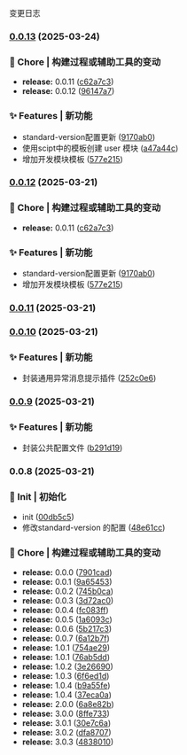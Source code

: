 变更日志

### [0.0.13](https://github.com/CodeNoobStar/midway-admin-server/compare/v0.0.10...v0.0.13) (2025-03-24)

### 🔧 Chore | 构建过程或辅助工具的变动

- **release:** 0.0.11 ([c62a7c3](https://github.com/CodeNoobStar/midway-admin-server/commit/c62a7c3820d921ced5525f1fce541de50f316745))
- **release:** 0.0.12 ([96147a7](https://github.com/CodeNoobStar/midway-admin-server/commit/96147a7dfe2891c8321e020bf724b634dc11e003))

### ✨ Features | 新功能

- standard-version配置更新 ([9170ab0](https://github.com/CodeNoobStar/midway-admin-server/commit/9170ab085aaeed074cb1097213b2fe727a91ca74))
- 使用scipt中的模板创建 user 模块 ([a47a44c](https://github.com/CodeNoobStar/midway-admin-server/commit/a47a44c874f08f7c697151c3facb12b5d13a2ec9))
- 增加开发模块模板 ([577e215](https://github.com/CodeNoobStar/midway-admin-server/commit/577e2150577a2ea8f8e6a90ab55534ca89f65c23))

### [0.0.12](https://github.com/CodeNoobStar/midway-admin-server/compare/v0.0.10...v0.0.12) (2025-03-21)

### 🔧 Chore | 构建过程或辅助工具的变动

- **release:** 0.0.11 ([c62a7c3](https://github.com/CodeNoobStar/midway-admin-server/commit/c62a7c3820d921ced5525f1fce541de50f316745))

### ✨ Features | 新功能

- standard-version配置更新 ([9170ab0](https://github.com/CodeNoobStar/midway-admin-server/commit/9170ab085aaeed074cb1097213b2fe727a91ca74))
- 增加开发模块模板 ([577e215](https://github.com/CodeNoobStar/midway-admin-server/commit/577e2150577a2ea8f8e6a90ab55534ca89f65c23))

### [0.0.11](https://github.com/CodeNoobStar/midway-admin-server/compare/v0.0.10...v0.0.11) (2025-03-21)

### [0.0.10](https://github.com/CodeNoobStar/midway-admin-server/compare/v0.0.9...v0.0.10) (2025-03-21)

### ✨ Features | 新功能

- 封装通用异常消息提示插件 ([252c0e6](https://github.com/CodeNoobStar/midway-admin-server/commit/252c0e6a5a5afe2e3684e336d14576f8f142cb2d))

### [0.0.9](https://github.com/CodeNoobStar/midway-admin-server/compare/v0.0.8...v0.0.9) (2025-03-21)

### ✨ Features | 新功能

- 封装公共配置文件 ([b291d19](https://github.com/CodeNoobStar/midway-admin-server/commit/b291d19f9fcc2a63538ba450f451bfe6ab5bbae1))

### 0.0.8 (2025-03-21)

### 🎉 Init | 初始化

- init ([00db5c5](https://github.com/CodeNoobStar/midway-admin-server/commit/00db5c5a4aeb6294f4aebadfe82784c32733a548))
- 修改standard-version 的配置 ([48e61cc](https://github.com/CodeNoobStar/midway-admin-server/commit/48e61cca616663d55fdf6c3970f1abb43a97b505))

### 🔧 Chore | 构建过程或辅助工具的变动

- **release:** 0.0.0 ([7901cad](https://github.com/CodeNoobStar/midway-admin-server/commit/7901cada46fdb85191fbcfe2c4c7304dcbd87ce9))
- **release:** 0.0.1 ([9a65453](https://github.com/CodeNoobStar/midway-admin-server/commit/9a65453687e5135a7b9435d7c59df9fa4a9da542))
- **release:** 0.0.2 ([745b0ca](https://github.com/CodeNoobStar/midway-admin-server/commit/745b0ca2aa836f0b745c786c7cf41a00b2109ad9))
- **release:** 0.0.3 ([3d72ac0](https://github.com/CodeNoobStar/midway-admin-server/commit/3d72ac0a94d56d75bd5c9bf6af4d6a331045be54))
- **release:** 0.0.4 ([fc083ff](https://github.com/CodeNoobStar/midway-admin-server/commit/fc083ff5e063f47da42b8f5d452c7665f714dd2e))
- **release:** 0.0.5 ([1a6093c](https://github.com/CodeNoobStar/midway-admin-server/commit/1a6093c88bc39ad0bca623aa8d808b1d5965e40d))
- **release:** 0.0.6 ([5b217c3](https://github.com/CodeNoobStar/midway-admin-server/commit/5b217c3e3b3799167e0c4b4e38c36ca54efe0f59))
- **release:** 0.0.7 ([6a12b7f](https://github.com/CodeNoobStar/midway-admin-server/commit/6a12b7f6b0274ca05d05f269911a1ae91a527a9d))
- **release:** 1.0.1 ([754ae29](https://github.com/CodeNoobStar/midway-admin-server/commit/754ae29409a8d5311355f510f4c9f300bf28091e))
- **release:** 1.0.1 ([76ab5dd](https://github.com/CodeNoobStar/midway-admin-server/commit/76ab5dd55da44723119afee2efcb4fffb8fd48cc))
- **release:** 1.0.2 ([3e26690](https://github.com/CodeNoobStar/midway-admin-server/commit/3e266900c6f91d9827d022986e8e9940a3fcd5a3))
- **release:** 1.0.3 ([6f6ed1d](https://github.com/CodeNoobStar/midway-admin-server/commit/6f6ed1d0a4438f09127458a982a1ed005df65010))
- **release:** 1.0.4 ([b9a55fe](https://github.com/CodeNoobStar/midway-admin-server/commit/b9a55fe79f0f7eed411181a1b8964341642ab14c))
- **release:** 1.0.4 ([37eca0a](https://github.com/CodeNoobStar/midway-admin-server/commit/37eca0a72535be3163c5cd2c7d9aa2c720e89078))
- **release:** 2.0.0 ([6a8e82b](https://github.com/CodeNoobStar/midway-admin-server/commit/6a8e82bda5d41b0852bf0dd1eeacb8dafb24d40f))
- **release:** 3.0.0 ([8ffe733](https://github.com/CodeNoobStar/midway-admin-server/commit/8ffe733ca32d440b81c750acd9b022be70e4dece))
- **release:** 3.0.1 ([30e7c6a](https://github.com/CodeNoobStar/midway-admin-server/commit/30e7c6af0cdb76d53a284d9b70ed7c42f1409bb7))
- **release:** 3.0.2 ([dfa8707](https://github.com/CodeNoobStar/midway-admin-server/commit/dfa870701c00e68a487f454d6d18a9a6bbf5a084))
- **release:** 3.0.3 ([4838010](https://github.com/CodeNoobStar/midway-admin-server/commit/48380107a3b3f7ad0ef40b316924de3970330ada))
